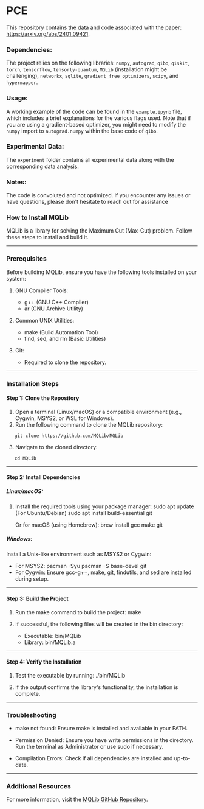 # PCE
This repository contains the data and code associated with the paper: https://arxiv.org/abs/2401.09421.

### Dependencies:

The project relies on the following libraries: `numpy`, `autograd`, `qibo`, `qiskit`, `torch`, `tensorflow`, `tensorly-quantum`, `MQLib` (installation might be challenging), `networkx`, `sqlite`, `gradient_free_optimizers`, `scipy`, and `hypermapper`.

### Usage:

A working example of the code can be found in the `example.ipynb` file, which includes a brief explanations for the various flags used. Note that if you are using a gradient-based optimizer, you might need to modify the `numpy` import to `autograd.numpy` within the base code of `qibo`.

### Experimental Data:

The `experiment` folder contains all experimental data along with the corresponding data analysis.

### Notes:

The code is convoluted and not optimized. If you encounter any issues or have questions, please don't hesitate to reach out for assistance



### How to Install MQLib

MQLib is a library for solving the Maximum Cut (Max-Cut) problem. Follow these steps to install and build it.

---

### Prerequisites

Before building MQLib, ensure you have the following tools installed on your system:

1. GNU Compiler Tools:
   - g++ (GNU C++ Compiler)
   - ar (GNU Archive Utility)

2. Common UNIX Utilities:
   - make (Build Automation Tool)
   - find, sed, and rm (Basic Utilities)

3. Git:
   - Required to clone the repository.

---

### Installation Steps

#### Step 1: Clone the Repository

1. Open a terminal (Linux/macOS) or a compatible environment (e.g., Cygwin, MSYS2, or WSL for Windows).
2. Run the following command to clone the MQLib repository:
```
   git clone https://github.com/MQLib/MQLib
```
3. Navigate to the cloned directory:
```
   cd MQLib
```

---

#### Step 2: Install Dependencies

##### Linux/macOS:
1. Install the required tools using your package manager:
   sudo apt update (For Ubuntu/Debian)
   sudo apt install build-essential git

   Or for macOS (using Homebrew):
   brew install gcc make git

##### Windows:
Install a Unix-like environment such as MSYS2 or Cygwin:
- For MSYS2:
  pacman -Syu
  pacman -S base-devel git
- For Cygwin:
  Ensure gcc-g++, make, git, findutils, and sed are installed during setup.

---

#### Step 3: Build the Project

1. Run the make command to build the project:
   make

2. If successful, the following files will be created in the bin directory:
   - Executable: bin/MQLib
   - Library: bin/MQLib.a

---

#### Step 4: Verify the Installation

1. Test the executable by running:
   ./bin/MQLib

2. If the output confirms the library's functionality, the installation is complete.

---

### Troubleshooting

- make not found:
  Ensure make is installed and available in your PATH.

- Permission Denied:
  Ensure you have write permissions in the directory. Run the terminal as Administrator or use sudo if necessary.

- Compilation Errors:
  Check if all dependencies are installed and up-to-date.

---

### Additional Resources

For more information, visit the [MQLib GitHub Repository](https://github.com/MQLib/MQLib).
